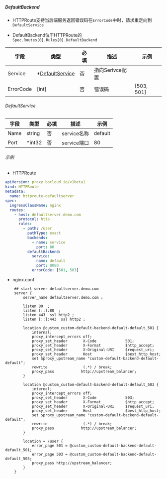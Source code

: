 ##### DefaultBackend

- HTTPRoute支持当后端服务返回错误码在`ErrorCode`中时，请求重定向到`DefaultService`

- DefaultBackend位于HTTPRoute的`Spec.Routes[0].Rules[0].DefaultBackend`

| 字段      | 类型                                                         | 必填 | 描述            | 示例       |
| --------- | ------------------------------------------------------------ | ---- | --------------- | ---------- |
| Service   | *[DefaultService](httproute-defaultbackend.md#defaultservice) | 否   | 指向Serivce配置 |            |
| ErrorCode | [int]                                                        | 否   | 错误码          | [503, 501] |

###### DefaultService

| 字段 | 类型   | 必填 | 描述        | 示例    |
| ---- | ------ | ---- | ----------- | ------- |
| Name | string | 否   | service名称 | default |
| Port | *int32 | 否   | service端口 | 80      |



###### 示例

- HTTPRoute

```yaml
apiVersion: proxy.bocloud.io/v1beta1
kind: HTTPRoute
metadata:
  name: httproute-defaultserver
spec:
  ingressClassName: nginx
  routes:
    - host: defaultserver.demo.com
      protocol: http
      rules:
        - path: /user
          pathType: exact
          backends:
            - name: service
              port: 80
          defaultBackend:
            service:
              name: default
              port: 8080
            errorCode: [501, 503]
```

- nginx.conf

```nginx
	## start server defaultserver.demo.com
	server {
		server_name defaultserver.demo.com ;
		
		listen 80  ;
		listen [::]:80  ;
		listen 443  ssl http2 ;
		listen [::]:443  ssl http2 ;
		
		location @custom_custom-default-backend-default-default_501 {
			internal;
			proxy_intercept_errors off;
			proxy_set_header       X-Code             501;
			proxy_set_header       X-Format           $http_accept;
			proxy_set_header       X-Original-URI     $request_uri;
			proxy_set_header       Host               $best_http_host;
			set $proxy_upstream_name "custom-default-backend-default-default";
			rewrite                (.*) / break;
			proxy_pass            http://upstream_balancer;
		}
		
		location @custom_custom-default-backend-default-default_503 {
			internal;
			proxy_intercept_errors off;
			proxy_set_header       X-Code             503;
			proxy_set_header       X-Format           $http_accept;
			proxy_set_header       X-Original-URI     $request_uri;
			proxy_set_header       Host               $best_http_host;
			set $proxy_upstream_name "custom-default-backend-default-default";
			rewrite                (.*) / break;
			proxy_pass            http://upstream_balancer;
		}
		
		location = /user {			
			error_page 501 = @custom_custom-default-backend-default-default_501;
			error_page 503 = @custom_custom-default-backend-default-default_503;
			proxy_pass http://upstream_balancer;	
		}
	}
```

